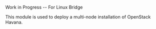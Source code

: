 Work in Progress -- For Linux Bridge

This module is used to deploy a multi-node installation of OpenStack Havana.

